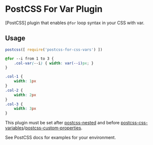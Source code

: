# PostCSS For Var Plugin

[PostCSS] plugin that enables `@for` loop syntax in your CSS with var.

## Usage

```js
postcss([ require('postcss-for-css-vars') ])
```

```css
@for --i from 1 to 3 {
    .col-var(--i) { width: var(--i)px; }
}
```

```css
.col-1 {
    width: 1px
}
.col-2 {
    width: 2px
}
.col-3 {
    width: 3px
}
```

This plugin must be set after [postcss-nested] and before [postcss-css-variables]/[postcss-custom-properties].

See PostCSS docs for examples for your environment.

[postcss-nested]: https://github.com/postcss/postcss-nested
[postcss-css-variables]: https://github.com/MadLittleMods/postcss-css-variables
[postcss-custom-properties]: https://github.com/postcss/postcss-custom-properties
